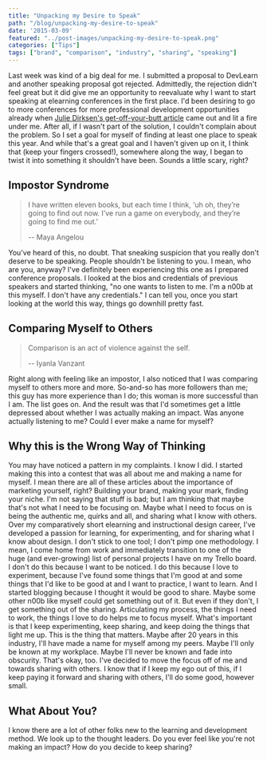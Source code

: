 ```yaml
---
title: "Unpacking my Desire to Speak"
path: "/blog/unpacking-my-desire-to-speak"
date: '2015-03-09'
featured: "../post-images/unpacking-my-desire-to-speak.png"
categories: ["Tips"]
tags: ["brand", "comparison", "industry", "sharing", "speaking"]
---
```


Last week was kind of a big deal for me. I submitted a proposal to DevLearn and another speaking proposal got rejected. Admittedly, the rejection didn't feel great but it did give me an opportunity to reevaluate why I want to start speaking at elearning conferences in the first place. I'd been desiring to go to more conferences for more professional development opportunities already when [Julie Dirksen's get-off-your-butt article](http://www.learningsolutionsmag.com/articles/1609/women-in-the-elearning-field-beginning-a-conversation "Women in the eLearning Field: Beginning a Conversation") came out and lit a fire under me. After all, if I wasn't part of the solution, I couldn't complain about the problem. So I set a goal for myself of finding at least one place to speak this year. And while that's a great goal and I haven't given up on it, I think that (keep your fingers crossed!), somewhere along the way, I began to twist it into something it shouldn't have been. Sounds a little scary, right?

## Impostor Syndrome

> I have written eleven books, but each time I think, ‘uh oh, they’re going to find out now. I’ve run a game on everybody, and they’re going to find me out.’
>
> -- Maya Angelou

You've heard of this, no doubt. That sneaking suspicion that you really don't deserve to be speaking. People shouldn't be listening to you. I mean, who are you, anyway? I've definitely been experiencing this one as I prepared conference proposals. I looked at the bios and credentials of previous speakers and started thinking, "no one wants to listen to me. I'm a n00b at this myself. I don't have any credentials." I can tell you, once you start looking at the world this way, things go downhill pretty fast.

## Comparing Myself to Others

> Comparison is an act of violence against the self.
>
> -- Iyanla Vanzant

Right along with feeling like an impostor, I also noticed that I was comparing myself to others more and more. So-and-so has more followers than me; this guy has more experience than I do; this woman is more successful than I am. The list goes on. And the result was that I'd sometimes get a little depressed about whether I was actually making an impact. Was anyone actually listening to me? Could I ever make a name for myself?

## Why this is the Wrong Way of Thinking

You may have noticed a pattern in my complaints. I know I did. I started making this into a contest that was all about me and making a name for myself. I mean there are all of these articles about the importance of marketing yourself, right? Building your brand, making your mark, finding your niche. I'm not saying that stuff is bad; but I am thinking that maybe that's not what I need to be focusing on. Maybe what I need to focus on is being the authentic me, quirks and all, and sharing what I know with others. Over my comparatively short elearning and instructional design career, I've developed a passion for learning, for experimenting, and for sharing what I know about design. I don't stick to one tool; I don't pimp one methodology. I mean, I come home from work and immediately transition to one of the huge (and ever-growing) list of personal projects I have on my Trello board. I don't do this because I want to be noticed. I do this because I love to experiment, because I've found some things that I'm good at and some things that I'd like to be good at and I want to practice, I want to learn. And I started blogging because I thought it would be good to share. Maybe some other n00b like myself could get something out of it. But even if they don't, I get something out of the sharing. Articulating my process, the things I need to work, the things I love to do helps me to focus myself. What's important is that I keep experimenting, keep sharing, and keep doing the things that light me up. This is the thing that matters. Maybe after 20 years in this industry, I'll have made a name for myself among my peers. Maybe I'll only be known at my workplace. Maybe I'll never be known and fade into obscurity. That's okay, too. I've decided to move the focus off of me and towards sharing with others. I know that if I keep my ego out of this, if I keep paying it forward and sharing with others, I'll do some good, however small.

## What About You?

I know there are a lot of other folks new to the learning and development method. We look up to the thought leaders. Do you ever feel like you're not making an impact? How do you decide to keep sharing?
